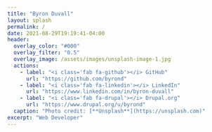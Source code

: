 ```yaml
---
title: "Byron Duvall"
layout: splash
permalink: /
date: 2021-08-29T19:19:41-04:00
header:
  overlay_color: "#000"
  overlay_filter: "0.5"
  overlay_image: /assets/images/unsplash-image-1.jpg
  actions:
    - label: "<i class='fab fa-github'></i> GitHub"
      url: "https://github.com/byrond"
    - label: "<i class='fab fa-linkedin'></i> LinkedIn"
      url: "https://www.linkedin.com/in/byron-duvall"
    - label: "<i class='fab fa-drupal'></i> Drupal.org"
      url: "https://www.drupal.org/u/byrond"
  caption: "Photo credit: [**Unsplash**](https://unsplash.com)"
excerpt: "Web Developer"
---
```

